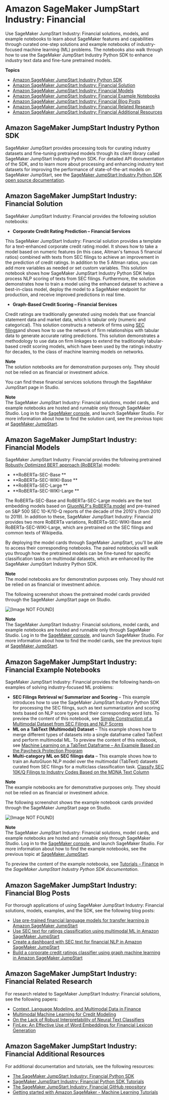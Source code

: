 # Amazon SageMaker JumpStart Industry: Financial<a name="studio-jumpstart-industry"></a>

Use SageMaker JumpStart Industry: Financial solutions, models, and example notebooks to learn about SageMaker features and capabilities through curated one\-step solutions and example notebooks of industry\-focused machine learning \(ML\) problems\. The notebooks also walk through how to use the SageMaker JumpStart Industry Python SDK to enhance industry text data and fine\-tune pretrained models\.

**Topics**
+ [Amazon SageMaker JumpStart Industry Python SDK](#studio-jumpstart-industry-pysdk)
+ [Amazon SageMaker JumpStart Industry: Financial Solution](#studio-jumpstart-industry-solutions)
+ [Amazon SageMaker JumpStart Industry: Financial Models](#studio-jumpstart-industry-models)
+ [Amazon SageMaker JumpStart Industry: Financial Example Notebooks](#studio-jumpstart-industry-examples)
+ [Amazon SageMaker JumpStart Industry: Financial Blog Posts](#studio-jumpstart-industry-blogs)
+ [Amazon SageMaker JumpStart Industry: Financial Related Research](#studio-jumpstart-industry-research)
+ [Amazon SageMaker JumpStart Industry: Financial Additional Resources](#studio-jumpstart-industry-resources)

## Amazon SageMaker JumpStart Industry Python SDK<a name="studio-jumpstart-industry-pysdk"></a>

SageMaker JumpStart provides processing tools for curating industry datasets and fine\-tuning pretrained models through its client library called SageMaker JumpStart Industry Python SDK\. For detailed API documentation of the SDK, and to learn more about processing and enhancing industry text datasets for improving the performance of state\-of\-the\-art models on SageMaker JumpStart, see the [SageMaker JumpStart Industry Python SDK open source documentation](https://sagemaker-jumpstart-industry-pack.readthedocs.io)\.

## Amazon SageMaker JumpStart Industry: Financial Solution<a name="studio-jumpstart-industry-solutions"></a>

SageMaker JumpStart Industry: Financial provides the following solution notebooks:
+ **Corporate Credit Rating Prediction – Financial Services**

This SageMaker JumpStart Industry: Financial solution provides a template for a text\-enhanced corporate credit rating model\. It shows how to take a model based on numeric features \(in this case, Altman's famous 5 financial ratios\) combined with texts from SEC filings to achieve an improvement in the prediction of credit ratings\. In addition to the 5 Altman ratios, you can add more variables as needed or set custom variables\. This solution notebook shows how SageMaker JumpStart Industry Python SDK helps process NLP scoring of texts from SEC filings\. Furthermore, the solution demonstrates how to train a model using the enhanced dataset to achieve a best\-in\-class model, deploy the model to a SageMaker endpoint for production, and receive improved predictions in real time\.
+ **Graph\-Based Credit Scoring – Financial Services**

Credit ratings are traditionally generated using models that use financial statement data and market data, which is tabular only \(numeric and categorical\)\. This solution constructs a network of firms using [SEC filings](https://www.sec.gov/edgar/searchedgar/companysearch.html)and shows how to use the network of firm relationships with tabular data to generate accurate rating predictions\. This solution demonstrates a methodology to use data on firm linkages to extend the traditionally tabular\-based credit scoring models, which have been used by the ratings industry for decades, to the class of machine learning models on networks\.

**Note**  
The solution notebooks are for demonstration purposes only\. They should not be relied on as financial or investment advice\.

You can find these financial services solutions through the SageMaker JumpStart page in Studio\.

**Note**  
The SageMaker JumpStart Industry: Financial solutions, model cards, and example notebooks are hosted and runnable only through SageMaker Studio\. Log in to the [SageMaker console](https://console.aws.amazon.com/sagemaker), and launch SageMaker Studio\. For more information about how to find the solution card, see the previous topic at [SageMaker JumpStart](https://docs.aws.amazon.com/sagemaker/latest/dg/studio-jumpstart.html)\.

## Amazon SageMaker JumpStart Industry: Financial Models<a name="studio-jumpstart-industry-models"></a>

SageMaker JumpStart Industry: Financial provides the following pretrained [Robustly Optimized BERT approach \(RoBERTa\)](https://arxiv.org/pdf/1907.11692.pdf) models:
+ **RoBERTa\-SEC\-Base **
+ **RoBERTa\-SEC\-WIKI\-Base **
+ **RoBERTa\-SEC\-Large **
+ **RoBERTa\-SEC\-WIKI\-Large **

The RoBERTa\-SEC\-Base and RoBERTa\-SEC\-Large models are the text embedding models based on [GluonNLP's RoBERTa model](https://nlp.gluon.ai/api/model.html#gluonnlp.model.RoBERTaModel) and pre\-trained on S&P 500 SEC 10\-K/10\-Q reports of the decade of the 2010's \(from 2010 to 2019\)\. In addition to these, SageMaker JumpStart Industry: Financial provides two more RoBERTa variations, RoBERTa\-SEC\-WIKI\-Base and RoBERTa\-SEC\-WIKI\-Large, which are pretrained on the SEC filings and common texts of Wikipedia\. 

By deploying the model cards through SageMaker JumpStart, you'll be able to access their corresponding notebooks\. The paired notebooks will walk you through how the pretrained models can be fine\-tuned for specific classification tasks on multimodal datasets, which are enhanced by the SageMaker JumpStart Industry Python SDK\.

**Note**  
The model notebooks are for demonstration purposes only\. They should not be relied on as financial or investment advice\.

The following screenshot shows the pretrained model cards provided through the SageMaker JumpStart page on Studio\.

![\[Image NOT FOUND\]](http://docs.aws.amazon.com/sagemaker/latest/dg/images/jumpstart/jumpstart-finance-models.png)

**Note**  
The SageMaker JumpStart Industry: Financial solutions, model cards, and example notebooks are hosted and runnable only through SageMaker Studio\. Log in to the [SageMaker console](https://console.aws.amazon.com/sagemaker), and launch SageMaker Studio\. For more information about how to find the model cards, see the previous topic at [SageMaker JumpStart](https://docs.aws.amazon.com/sagemaker/latest/dg/studio-jumpstart.html)\.

## Amazon SageMaker JumpStart Industry: Financial Example Notebooks<a name="studio-jumpstart-industry-examples"></a>

SageMaker JumpStart Industry: Financial provides the following hands\-on examples of solving industry\-focused ML problems:
+ **SEC Filings Retrieval w/ Summarizer and Scoring** – This example introduces how to use the SageMaker JumpStart Industry Python SDK for processing the SEC filings, such as text summarization and scoring texts based on NLP score types and their corresponding word lists\. To preview the content of this notebook, see [Simple Construction of a Multimodal Dataset from SEC Filings and NLP Scores](https://sagemaker-jumpstart-industry-pack.readthedocs.io/en/latest/notebooks/finance/notebook1/SEC_Retrieval_Summarizer_Scoring.html)
+ **ML on a TabText \(Multimodal\) Dataset** – This example shows how to merge different types of datasets into a single dataframe called TabText and perform multimodal ML\. To preview the content of this notebook, see [Machine Learning on a TabText Dataframe – An Example Based on the Paycheck Protection Program](https://sagemaker-jumpstart-industry-pack.readthedocs.io/en/latest/notebooks/finance/notebook2/PPP_TabText_ML.html)
+ **Multi\-category ML on SEC filings data** – This example shows how to train an AutoGluon NLP model over the multimodal \(TabText\) datasets curated from SEC filings for a multiclass classification task\. [Classify SEC 10K/Q Filings to Industry Codes Based on the MDNA Text Column](https://sagemaker-jumpstart-industry-pack.readthedocs.io/en/latest/notebooks/finance/notebook3/SEC_MNIST_ML.html)

**Note**  
The example notebooks are for demonstrative purposes only\. They should not be relied on as financial or investment advice\.

The following screenshot shows the example notebook cards provided through the SageMaker JumpStart page on Studio\.

![\[Image NOT FOUND\]](http://docs.aws.amazon.com/sagemaker/latest/dg/images/jumpstart/jumpstart-finance-examples.png)

**Note**  
The SageMaker JumpStart Industry: Financial solutions, model cards, and example notebooks are hosted and runnable only through SageMaker Studio\. Log in to the [SageMaker console](https://console.aws.amazon.com/sagemaker), and launch SageMaker Studio\. For more information about how to find the example notebooks, see the previous topic at [SageMaker JumpStart](https://docs.aws.amazon.com/sagemaker/latest/dg/studio-jumpstart.html)\.

To preview the content of the example notebooks, see [Tutorials – Finance](https://sagemaker-jumpstart-industry-pack.readthedocs.io/en/latest/notebooks/index.html) in the *SageMaker JumpStart Industry Python SDK documentation*\.

## Amazon SageMaker JumpStart Industry: Financial Blog Posts<a name="studio-jumpstart-industry-blogs"></a>

For thorough applications of using SageMaker JumpStart Industry: Financial solutions, models, examples, and the SDK, see the following blog posts:
+ [Use pre\-trained financial language models for transfer learning in Amazon SageMaker JumpStart](http://aws.amazon.com/blogs/machine-learning/use-pre-trained-financial-language-models-for-transfer-learning-in-amazon-sagemaker-jumpstart/)
+ [Use SEC text for ratings classification using multimodal ML in Amazon SageMaker JumpStart](http://aws.amazon.com/blogs/machine-learning/use-sec-text-for-ratings-classification-using-multimodal-ml-in-amazon-sagemaker-jumpstart/)
+ [Create a dashboard with SEC text for financial NLP in Amazon SageMaker JumpStart](http://aws.amazon.com/blogs/machine-learning/create-a-dashboard-with-sec-text-for-financial-nlp-in-amazon-sagemaker-jumpstart/)
+ [Build a corporate credit ratings classifier using graph machine learning in Amazon SageMaker JumpStart](http://aws.amazon.com/blogs/machine-learning/build-a-corporate-credit-ratings-classifier-using-graph-machine-learning-in-amazon-sagemaker-jumpstart/)

## Amazon SageMaker JumpStart Industry: Financial Related Research<a name="studio-jumpstart-industry-research"></a>

For research related to SageMaker JumpStart Industry: Financial solutions, see the following papers:
+ [Context, Language Modeling, and Multimodal Data in Finance](https://jfds.pm-research.com/content/3/3/52)
+ [Multimodal Machine Learning for Credit Modeling](https://www.amazon.science/publications/multimodal-machine-learning-for-credit-modeling)
+ [On the Lack of Robust Interpretability of Neural Text Classifiers](https://www.amazon.science/publications/on-the-lack-of-robust-interpretability-of-neural-text-classifiers)
+ [FinLex: An Effective Use of Word Embeddings for Financial Lexicon Generation](https://www.sciencedirect.com/science/article/pii/S2405918821000131)

## Amazon SageMaker JumpStart Industry: Financial Additional Resources<a name="studio-jumpstart-industry-resources"></a>

For additional documentation and tutorials, see the following resources:
+ [The SageMaker JumpStart Industry: Financial Python SDK](https://pypi.org/project/smjsindustry/)
+ [SageMaker JumpStart Industry: Financial Python SDK Tutorials](https://sagemaker-jumpstart-industry-pack.readthedocs.io/en/latest/notebooks/index.html#)
+ [The SageMaker JumpStart Industry: Financial GitHub repository](https://github.com/aws/sagemaker-jumpstart-industry-pack/)
+ [Getting started with Amazon SageMaker \- Machine Learning Tutorials](http://aws.amazon.com/https://aws.amazon.com/sagemaker/getting-started/)